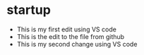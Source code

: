 # startup
* This is my first edit using VS code
* This is the edit to the file from github
* This is my second change using VS code
